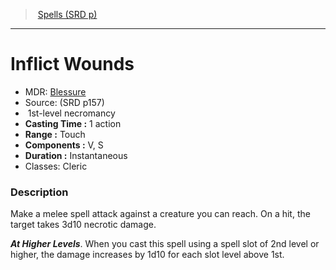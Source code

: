 ﻿---
!SpellItem
Name: Inflict Wounds
AltName: '[Blessure](hd_spells_blessure.md)'
Type: necromancy
Level: 1
CastingTime: 1 action
Range: Touch
Components: V, S
Duration: Instantaneous
Classes: Cleric
Family: SpellVO
Source: (SRD p157)
Id: spells_vo.md#inflict-wounds
ParentLink: spells_vo.md#spells-srd-p
ParentName: Spells (SRD p)
NameLevel: 1
Attributes: {}
---
> [Spells (SRD p)](srd_spells.md)

---

# Inflict Wounds

- MDR: [Blessure](hd_spells_blessure.md)
- Source: (SRD p157)
-  1st-level necromancy
- **Casting Time :** 1 action
- **Range :** Touch
- **Components :** V, S
- **Duration :** Instantaneous
- Classes: Cleric

### Description

Make a melee spell attack against a creature you can reach. On a hit, the target takes 3d10 necrotic damage.

**_At Higher Levels_**. When you cast this spell using a spell slot of 2nd level or higher, the damage increases by 1d10 for each slot level above 1st.

